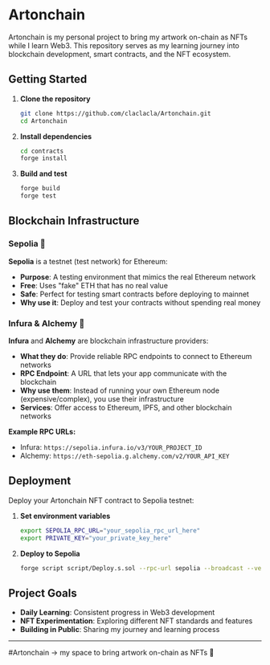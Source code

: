 # Artonchain

Artonchain is my personal project to bring my artwork on-chain as NFTs while I learn Web3. This repository serves as my learning journey into blockchain development, smart contracts, and the NFT ecosystem.

## Getting Started

1. **Clone the repository**
   ```bash
   git clone https://github.com/claclacla/Artonchain.git
   cd Artonchain
   ```

2. **Install dependencies**
   ```bash
   cd contracts
   forge install
   ```

3. **Build and test**
   ```bash
   forge build
   forge test
   ```

## Blockchain Infrastructure

### Sepolia 🧪
**Sepolia** is a testnet (test network) for Ethereum:
- **Purpose**: A testing environment that mimics the real Ethereum network
- **Free**: Uses "fake" ETH that has no real value
- **Safe**: Perfect for testing smart contracts before deploying to mainnet
- **Why use it**: Deploy and test your contracts without spending real money

### Infura & Alchemy 🔗
**Infura** and **Alchemy** are blockchain infrastructure providers:
- **What they do**: Provide reliable RPC endpoints to connect to Ethereum networks
- **RPC Endpoint**: A URL that lets your app communicate with the blockchain
- **Why use them**: Instead of running your own Ethereum node (expensive/complex), you use their infrastructure
- **Services**: Offer access to Ethereum, IPFS, and other blockchain networks

**Example RPC URLs:**
- Infura: `https://sepolia.infura.io/v3/YOUR_PROJECT_ID`
- Alchemy: `https://eth-sepolia.g.alchemy.com/v2/YOUR_API_KEY`

## Deployment

Deploy your Artonchain NFT contract to Sepolia testnet:

1. **Set environment variables**
   ```bash
   export SEPOLIA_RPC_URL="your_sepolia_rpc_url_here"
   export PRIVATE_KEY="your_private_key_here"
   ```

2. **Deploy to Sepolia**
   ```bash
   forge script script/Deploy.s.sol --rpc-url sepolia --broadcast --verify
   ```

## Project Goals

- **Daily Learning**: Consistent progress in Web3 development
- **NFT Experimentation**: Exploring different NFT standards and features
- **Building in Public**: Sharing my journey and learning process

---

#Artonchain → my space to bring artwork on-chain as NFTs 🎨